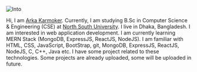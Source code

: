 <!---
ArkaKarmoker/ArkaKarmoker is a ✨ special ✨ repository because its `README.md` (this file) appears on your GitHub profile.
You can click the Preview link to take a look at your changes.
--->
![Into](https://user-images.githubusercontent.com/91338507/190421115-e71f143f-32af-4734-83e4-1d4c9f8a7b49.png)

Hi, I am <a href="https://www.instagram.com/arka_karmoker/">Arka Karmoker</a>. Currently, I am studying B.Sc in Computer Science & Engineering (CSE) at <a href="http://www.northsouth.edu/">North South University</a>. I live in Dhaka, Bangladesh. I am interested in web application development. I am currently learning MERN Stack (MongoDB, ExpressJS, ReactJS, NodeJS). I am familiar with HTML, CSS, JavaScript, BootStrap, git, MongoDB, ExpressJS, ReactJS, NodeJS, C, C++, Java etc. I have some project related to these technologies. Some projects are already uploaded, some will be uploaded in future.

